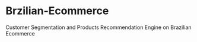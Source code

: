 # Brzilian-Ecommerce
Customer Segmentation and Products Recommendation Engine on Brazilian Ecommerce 
